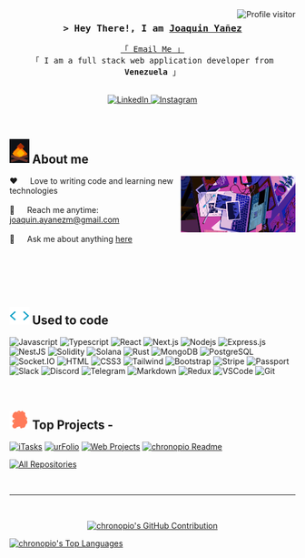 <a href="https://komarev.com/ghpvc/?username=chronopio">
  <img align="right" src="https://komarev.com/ghpvc/?username=chronopio&label=Visitors&color=710044&style=flat" alt="Profile visitor" />
</a>

<!-- Intro  -->
<h3 align="center">
        <samp>&gt; Hey There!, I am
                <b><a target="_blank" href="https://www.linkedin.com/in/jyanez27">Joaquin Yañez</a></b>
        </samp>
</h3>

<p align="center"> 
  <samp>
    <a href="mailto:joaquin.ayanezm@gmail.com">「 Email Me 」</a>
    <br>
    「 I am a full stack web application developer from <b>Venezuela</b> 」
    <br>
    <br>
  </samp>
</p>

<p align="center">
 <a href="https://www.linkedin.com/in/jyanez27" target="_blank">
  <img src="https://img.shields.io/badge/LinkedIn-0077B5?style=for-the-badge&logo=linkedin&logoColor=white" alt="LinkedIn"/>
 </a>
 <a href="https://www.instagram.com/joaquinym_27" target="_blank">
  <img src="https://img.shields.io/badge/Instagram-E1306C?style=for-the-badge&logo=instagram&logoColor=white" alt="Instagram" />
 </a> 
</p>
<br />

<!-- About Section -->

## <img src="assets/img/fire.gif" width="35px"> **About me**

<p margin>
 <img align="right" width="40%" src="assets/img/busy_work.gif" alt="Coding environment gif" />
  
 ❤️ &emsp; Love to writing code and learning new technologies<br/><br/>
 📧 &emsp; Reach me anytime: joaquin.ayanezm@gmail.com<br/><br/>
 💬 &emsp; Ask me about anything [here](https://github.com/chronopio/chronopio/issues)

</p>

<br/>
<br/>
<br/>
<br/>

## <img src="assets/img/skills.gif" width="35px"> **Used to code**

![Javascript](https://img.shields.io/badge/Javascript-F0DB4F?style=for-the-badge&labelColor=black&logo=javascript&logoColor=F0DB4F)
![Typescript](https://img.shields.io/badge/Typescript-007acc?style=for-the-badge&labelColor=black&logo=typescript&logoColor=007acc)
![React](https://img.shields.io/badge/-React-61DBFB?style=for-the-badge&labelColor=black&logo=react&logoColor=61DBFB)
![Next.js](https://img.shields.io/badge/next.js-000000?style=for-the-badge&logo=nextdotjs&logoColor=white)
![Nodejs](https://img.shields.io/badge/Nodejs-3C873A?style=for-the-badge&labelColor=black&logo=node.js&logoColor=3C873A)
![Express.js](https://img.shields.io/badge/Express.js-000000?style=for-the-badge&logo=express&logoColor=white)
![NestJS](https://img.shields.io/badge/nestjs-151515?style=for-the-badge&logo=nestjs&logoColor=E0244E)
![Solidity](https://img.shields.io/badge/solidity-343434?style=for-the-badge&logo=solidity&logoColor=white)
![Solana](https://img.shields.io/badge/Solana-9945FF?style=for-the-badge&logo=solana&logoColor=white)
![Rust](https://img.shields.io/badge/rust-B0562E?style=for-the-badge&logo=rust&logoColor=white)
![MongoDB](https://img.shields.io/badge/MongoDB-4EA94B?style=for-the-badge&logo=mongodb&logoColor=white)
![PostgreSQL](https://img.shields.io/badge/postgresql-0064a5?style=for-the-badge&logo=postgresql&logoColor=white)
![Socket.IO](https://img.shields.io/badge/Socket.io-273033?style=for-the-badge&logo=Socket.io&logoColor=white)
![HTML](https://img.shields.io/badge/HTML5-E34F26?style=for-the-badge&logo=html5&logoColor=white)
![CSS3](https://img.shields.io/badge/CSS3-1572B6?style=for-the-badge&logo=css3&logoColor=white)
![Tailwind](https://img.shields.io/badge/Tailwind_CSS-092749?style=for-the-badge&logo=tailwindcss&logoColor=06B6D4&labelColor=000000)
![Bootstrap](https://img.shields.io/badge/Bootstrap-563D7C?style=for-the-badge&logo=bootstrap&logoColor=white)
![Stripe](https://img.shields.io/badge/stripe-635BFF?style=for-the-badge&logo=stripe&logoColor=white)
![Passport](https://img.shields.io/badge/passport-36DF78?style=for-the-badge&logo=passport&logoColor=white)
![Slack](https://img.shields.io/badge/slack-E01E5A?style=for-the-badge&logo=slack&logoColor=white)
![Discord](https://img.shields.io/badge/discord-7289da?style=for-the-badge&logo=discord&logoColor=white)
![Telegram](https://img.shields.io/badge/Telegram-24A1DE?style=for-the-badge&logo=telegram&logoColor=white)
![Markdown](https://img.shields.io/badge/Markdown-000000?style=for-the-badge&logo=markdown&logoColor=white)
![Redux](https://img.shields.io/badge/Redux-593D88?style=for-the-badge&logo=redux&logoColor=white)
![VSCode](https://img.shields.io/badge/Visual_Studio-0078d7?style=for-the-badge&logo=visual%20studio&logoColor=white)
![Git](https://img.shields.io/badge/Git-F05032?style=for-the-badge&logo=git&logoColor=white)

<br/>

## <img src="assets/img/top_projects.gif" width="35px"> **Top Projects -**

[![iTasks](https://github-readme-stats.vercel.app/api/pin/?username=chronopio&repo=NFT-Marketplace&border_color=710044&bg_color=0D1117&title_color=C9D1D9&text_color=8B949E&icon_color=710044)](https://github.com/chronopio/NFT-Marketplace)
[![urFolio](https://github-readme-stats.vercel.app/api/pin/?username=chronopio&repo=Swapper&border_color=710044&bg_color=0D1117&title_color=C9D1D9&text_color=8B949E&icon_color=710044)](https://github.com/chronopio/Swapper)
[![Web Projects](https://github-readme-stats.vercel.app/api/pin/?username=chronopio&repo=Glassmorphism&border_color=710044&bg_color=0D1117&title_color=C9D1D9&text_color=8B949E&icon_color=710044)](https://github.com/chronopio/Glassmorphism)
[![chronopio Readme](https://github-readme-stats.vercel.app/api/pin/?username=chronopio&repo=chronopio&border_color=710044&bg_color=0D1117&title_color=C9D1D9&text_color=8B949E&icon_color=710044)](https://github.com/chronopio/chronopio)

<p align="left">
  <a href="https://github.com/chronopio?tab=repositories" target="_blank"><img alt="All Repositories" title="All Repositories" src="https://img.shields.io/badge/-All%20Repos-710044?style=for-the-badge&logo=github&logoColor=white"/></a>
</p>

<br/>
<hr/>
<br/>

<p align="center">
  <a href="https://github.com/chronopio">
    <img src="https://github-profile-summary-cards.vercel.app/api/cards/profile-details?username=chronopio&theme=moonlight" alt="chronopio's GitHub Contribution"/>
  </a>
</p>

<a> 
    <a href="https://github.com/chronopio"><img alt="chronopio's Top Languages" src="https://denvercoder1-github-readme-stats.vercel.app/api/top-langs/?username=chronopio&langs_count=8&layout=compact&theme=react&border_color=282A36&bg_color=282A36&title_color=FE6D96&icon_color=F8D866" height="192px" width="100%"/></a>
  <br/>
</a>

